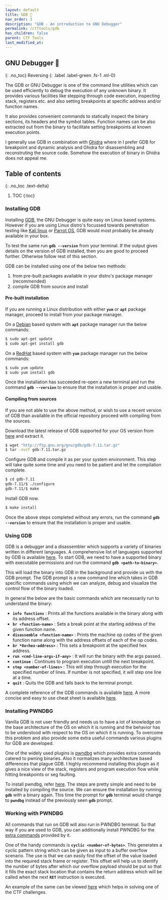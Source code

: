 ```yaml
---
layout: default
title: GDB 🐞
nav_order: 3
description: "GDB - An introduction to GNU Debugger"
permalink: /ctftools/gdb
has_children: false
parent: CTF Tools
last_modified_at: 
---
```


## GNU Debugger 🐞
{: .no_toc}
Reversing
{: .label .label-green .fs-1 .ml-0}

The GDB or GNU Debugger is one of the command line utilities which can be used efficiently
to debug the execution of any unknown binary. It provides various facilities like stepping
through code execution, inspecting stack, registers etc. and also setting breakpoints at
specific address and/or function names.  

It also provides convenient commands to statically inspect the binary sections, its headers
and the symbol tables. Function names can be also extracted out from the binary to facilitate
setting breakpoints at known execution points.  

I generally use GDB in combination with [Ghidra][1] where in I prefer GDB for breakpoint and
dynamic analysis and Ghidra for disassembling and reconstruting the source code. Somehow the
execution of binary in Ghidra does not appeal me.  


## Table of contents
{: .no_toc .text-delta}

1. TOC
{:toc}


### Installing GDB  

Installing [GDB][2], the GNU Debugger is quite easy on Linux based systems. However if you are 
using Linux distro's focussed towards penetration testing like [Kali linux][3] or [Parrot OS][4], 
GDB would most probably be already available in your box.  

To test the same run **`gdb --version`** from your terminal. If the output gives details on the
version of GDB installed, then you are good to proceed further. Otherwise follow rest of this 
section.  

GDB can be installed using one of the below two methods:  
1. from pre-built packages available in your distro's package manager (recommended)
2. compile GDB from source and install

#### Pre-built installation

If you are running a Linux distribution with either **`yum`** or **`apt`** package manager, proceed
to install from your package manager.  

On a [Debian][5] based system with **`apt`** package manager run the below commands:  
```sh
$ sudo apt-get update
$ sudo apt-get install gdb
```  

On a [RedHat][6] based system with **`yum`** package manager run the below commands:  
```sh
$ sudo yum update
$ sudo yum install gdb
```  

Once the installation has succeeded re-open a new terminal and run the command **`gdb --version`**
to ensure that the installation is proper and usable.  

#### Compiling from sources

If you are not able to use the above method, or wish to use a recent version of GDB than available in
the official repository proceed with compiling from the sources.  

Download the latest release of GDB supported for your OS version from [here][7] and extract it. 
```sh
$ wget "http://ftp.gnu.org/gnu/gdb/gdb-7.11.tar.gz"
$ tar -xvzf gdb-7.11.tar.gz
```  

Configure GDB and compile it as per your system environment. This step will take quite some time and
you need to be patient and let the compilation complete.  
```sh
$ cd gdb-7.11
gdb-7.11/$ ./configure
gdb-7.11/$ make
```  

Install GDB now.  
```sh
$ make install
```  

Once the above steps completed without any errors, run the command **`gdb --version`** to ensure that
the installation is proper and usable.  


### Using GDB  

GDB is a debugger and a disassembler which supports a variety of binaries written in different languages.
A comprehensive list of languages supported by GDB is available [here][8]. To start GDB, we need to have
a supported binary with executable permissions and run the command **`gdb <path-to-binary>`**.  

This will load the binary into GDB in the background and provide us with the GDB prompt. The GDB prompt
is a new command line which takes in GDB specific commands using which we can analyze, debug and visualize
the control flow of the binary loaded.  

In general the below are the basic commands which are necessarily run to understand the binary:
- **`info functions`** : Prints all the functions available in the binary along with its address offset.
- **`br <function-name>`** : Sets a break point at the starting address of the given function name.
- **`disassemble <function-name>`** : Prints the machine op codes of the given function name along with the
  address offsets of each of the op codes.
- **`br *0x<hex-address>`** : This sets a breakpoint at the specified hex address.
- **`run <cmd-line-args-if-any>`** : It will run the binary with the args passed.
- **`continue`** : Continues to program execution untill the next breakpoint.
- **`step <number-of-lines>`** : This will step through execution for the specified number of lines. If number
  is not specified, it will step one line at a time.
- **`quit`** : Quits the GDB and falls back to the terminal prompt.

A complete reference of the GDB commands is available [here][9]. A more concise and easy to use cheat sheet
is available [here][10].  


### Installing PWNDBG  

Vanilla GDB is not user friendly and needs us to have a lot of knowledge on the base architecture of the OS on
which it is running and the behavior has to be understood with respect to the OS on which it is running. To 
overcome this problem and also provide some extra useful commands various plugins for GDB are developed.  

One of the widely used plugins is [pwndbg][11] which provides extra commands catered to pwning binaries. Also
it normalizes many architecture based differences that plague GDB. I highly recommend installing this plugin
as it gives a nice view of the stack, registers and program execution flow while hitting breakpoints or seg
faulting.  

To install pwndbg, refer [here][12]. The steps are pretty simple and need to be installed by compiling the
source. We can ensure the installation by running **`gdb`** with a binary again. This time the prompt for
**`gdb`** terminal would change to **`pwndbg`** instead of the previously seen **`gdb`** prompt.  


### Working with PWNDBG  

All commands that run on GDB will also run in PWNDBG terminal. So that way if you are used to GDB, you can
additionally install PWNDBG for the [extra commands][13] provided by it.  

One of the handy commands is **`cyclic <number-of-bytes>`**. This generates a cyclic pattern string which can
be given as input to a buffer overflow scenario. The use is that we can easily find the offset of the value
loaded into the required stack frame or register. This offset will help us to identify the number of bytes
after which our overflow payload should be put so that it fills the exact stack location that contains the
return address which will be called when the next **`RET`** instruction is executed.  

An example of the same can be viewed [here][14] which helps in solving one of the CTF challenges.  





[1]: ctftools/ghidra
[2]: https://www.gnu.org/software/gdb/
[3]: https://www.kali.org/
[4]: https://www.parrotsec.org/security-edition/
[5]: https://www.debian.org/
[6]: https://www.redhat.com/en
[7]: http://ftp.gnu.org/gnu/gdb/
[8]: https://www.gnu.org/software/gdb/
[9]: https://sourceware.org/gdb/current/onlinedocs/gdb/
[10]: http://www.gdbtutorial.com/gdb_commands
[11]: https://github.com/pwndbg/pwndbg
[12]: https://github.com/pwndbg/pwndbg#how
[13]: https://github.com/pwndbg/pwndbg/blob/dev/FEATURES.md
[14]: ../ctfs/downunder21#deadcode